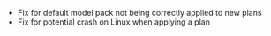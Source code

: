 - Fix for default model pack not being correctly applied to new plans
- Fix for potential crash on Linux when applying a plan
